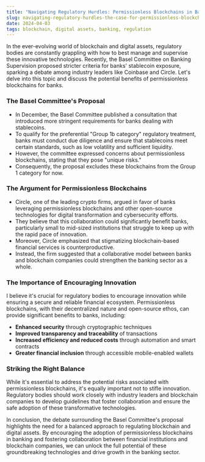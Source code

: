 ```yaml
---
title: "Navigating Regulatory Hurdles: Permissionless Blockchains in Banking"
slug: navigating-regulatory-hurdles-the-case-for-permissionless-blockchains-in-banking
date: 2024-04-03
tags: blockchain, digital assets, banking, regulation
---
```


In the ever-evolving world of blockchain and digital assets, regulatory bodies are constantly grappling with how to best manage and supervise these innovative technologies. Recently, the Basel Committee on Banking Supervision proposed stricter criteria for banks' stablecoin exposure, sparking a debate among industry leaders like Coinbase and Circle. Let's delve into this topic and discuss the potential benefits of permissionless blockchains for banks.

### The Basel Committee's Proposal

* In December, the Basel Committee published a consultation that introduced more stringent requirements for banks dealing with stablecoins.
* To qualify for the preferential "Group 1b category" regulatory treatment, banks must conduct due diligence and ensure that stablecoins meet certain standards, such as low volatility and sufficient liquidity.
* However, the committee expressed concerns about permissionless blockchains, stating that they pose "unique risks."
* Consequently, the proposal excludes these blockchains from the Group 1 category for now.

### The Argument for Permissionless Blockchains

* Circle, one of the leading crypto firms, argued in favor of banks leveraging permissionless blockchains and other open-source technologies for digital transformation and cybersecurity efforts.
* They believe that this collaboration could significantly benefit banks, particularly small to mid-sized institutions that struggle to keep up with the rapid pace of innovation.
* Moreover, Circle emphasized that stigmatizing blockchain-based financial services is counterproductive.
* Instead, the firm suggested that a collaborative model between banks and blockchain companies could strengthen the banking sector as a whole.

### The Importance of Encouraging Innovation

I believe it's crucial for regulatory bodies to encourage innovation while ensuring a secure and reliable financial ecosystem. Permissionless blockchains, with their decentralized nature and open-source ethos, can provide significant benefits to banks, including:

* **Enhanced security** through cryptographic techniques
* **Improved transparency and traceability** of transactions
* **Increased efficiency and reduced costs** through automation and smart contracts
* **Greater financial inclusion** through accessible mobile-enabled wallets

### Striking the Right Balance

While it's essential to address the potential risks associated with permissionless blockchains, it's equally important not to stifle innovation. Regulatory bodies should work closely with industry leaders and blockchain companies to develop guidelines that foster collaboration and ensure the safe adoption of these transformative technologies.

In conclusion, the debate surrounding the Basel Committee's proposal highlights the need for a balanced approach to regulating blockchain and digital assets. By encouraging the adoption of permissionless blockchains in banking and fostering collaboration between financial institutions and blockchain companies, we can unlock the full potential of these groundbreaking technologies and drive growth in the banking sector.
